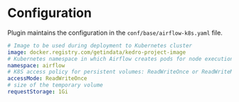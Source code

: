 # Configuration

Plugin maintains the configuration in the `conf/base/airflow-k8s.yaml` file.

```yaml
# Image to be used during deployment to Kubernetes cluster
image: docker.registry.com/getindata/kedro-project-image
# Kubernetes namespace in which Airflow creates pods for node execution
namespace: airflow
# K8S access policy for persistent volumes: ReadWriteOnce or ReadWriteMany 
accessMode: ReadWriteOnce
# size of the temporary volume
requestStorage: 1Gi
```
